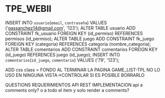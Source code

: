 # TPE_WEBII

INSERT INTO `usuario`(`email`, `contraseña`) VALUES ('gassanchez14@gmail.com', '123');
ALTER TABLE usuario ADD CONSTRAINT fk_usuario FOREIGN KEY (id_permiso) REFERENCES permisos (id_permiso);
ALTER TABLE juego ADD CONSTRAINT fk_juego FOREIGN KEY (categoria) REFERENCES categoria (nombre_categoria);
ALTER TABLE comentarios ADD CONSTRAINT comentarios FOREIGN KEY (id_juego) REFERENCES juego (id_juego);
INSERT INTO `comentarios`(`id_juego`, `comentario`) VALUES ('79', '123');

ADD css class = FONDO AL TERMINAR LA PAGINA
GAME_LIST-TPL NO LO USO EN NINGUNA VISTA->CONTROLAR SI ES POSIBLE BORRARLO

QUESTIONS
REQUERIMIENTOS
	API REST
		IMPLEMENTACION
			api a comments only?
			o a todo el item y solo render a comments?